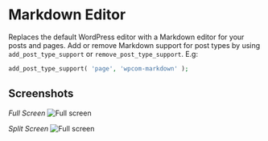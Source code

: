# Markdown Editor

Replaces the default WordPress editor with a Markdown editor for your posts and pages. Add or remove Markdown support for post types by using `add_post_type_support` or `remove_post_type_support`. E.g:

```php
add_post_type_support( 'page', 'wpcom-markdown' );
```

## Screenshots

*Full Screen*
![Full screen](https://s3-us-west-1.amazonaws.com/seo-themes/wpmarkdown-fullscreen.png)

*Split Screen*
![Full screen](https://s3-us-west-1.amazonaws.com/seo-themes/wpmarkdown-splitscreen.png)
